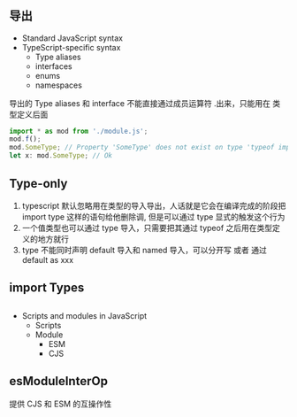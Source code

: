 #

## 导出

- Standard JavaScript syntax
- TypeScript-specific syntax
  - Type aliases
  - interfaces
  - enums
  - namespaces

导出的 Type aliases 和 interface 不能直接通过成员运算符 .出来，只能用在 类型定义后面

```ts
import * as mod from './module.js';
mod.f();
mod.SomeType; // Property 'SomeType' does not exist on type 'typeof import("./module.js")'
let x: mod.SomeType; // Ok
```

## Type-only

1. typescript 默认忽略用在类型的导入导出，人话就是它会在编译完成的阶段把 import type 这样的语句给他删除调, 但是可以通过 type 显式的触发这个行为
2. 一个值类型也可以通过 type 导入，只需要把其通过 typeof 之后用在类型定义的地方就行
3. type 不能同时声明 default 导入和 named 导入，可以分开写 或者 通过 default as xxx

## import Types




## 
- Scripts and modules in JavaScript
  - Scripts
  - Module
    - ESM
    - CJS


## esModuleInterOp
提供 CJS 和 ESM 的互操作性








